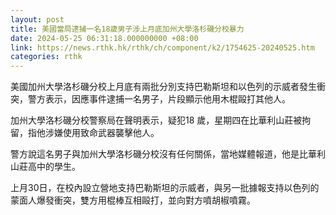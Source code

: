 ```yaml
---
layout: post
title: 美國當局逮捕一名18歲男子涉上月底加州大學洛杉磯分校暴力
date: 2024-05-25 06:31:18.000000000 +08:00
link: https://news.rthk.hk/rthk/ch/component/k2/1754625-20240525.htm
categories: rthk
---
```


美國加州大學洛杉磯分校上月底有兩批分別支持巴勒斯坦和以色列的示威者發生衝突，警方表示，因應事件逮捕一名男子，片段顯示他用木棍毆打其他人。

加州大學洛杉磯分校警察局在聲明表示，疑犯18 歲，星期四在比華利山莊被拘留，指他涉嫌使用致命武器襲擊他人。

警方說這名男子與加州大學洛杉磯分校沒有任何關係，當地媒體報道，他是比華利山莊高中的學生。

上月30日，在校內設立營地支持巴勒斯坦的示威者，與另一批據報支持以色列的蒙面人爆發衝突，雙方用棍棒互相毆打，並向對方噴胡椒噴霧。
